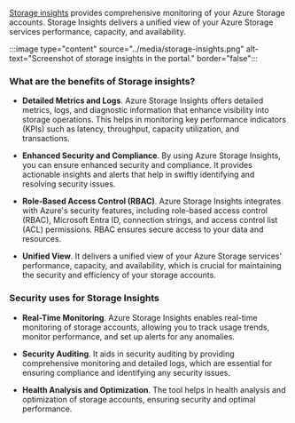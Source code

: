 [Storage insights](/azure/storage/common/storage-insights-overview?toc=%2Fazure%2Fstorage%2Fblobs%2Ftoc.json&bc=%2Fazure%2Fstorage%2Fblobs%2Fbreadcrumb%2Ftoc.json) provides comprehensive monitoring of your Azure Storage accounts. Storage Insights delivers a unified view of your Azure Storage services performance, capacity, and availability. 

:::image type="content" source="../media/storage-insights.png" alt-text="Screenshot of storage insights in the portal." border="false":::

### What are the benefits of Storage insights?

- **Detailed Metrics and Logs**. Azure Storage Insights offers detailed metrics, logs, and diagnostic information that enhance visibility into storage operations. This helps in monitoring key performance indicators (KPIs) such as latency, throughput, capacity utilization, and transactions.

- **Enhanced Security and Compliance**. By using Azure Storage Insights, you can ensure enhanced security and compliance. It provides actionable insights and alerts that help in swiftly identifying and resolving security issues.

- **Role-Based Access Control (RBAC)**. Azure Storage Insights integrates with Azure's security features, including role-based access control (RBAC), Microsoft Entra ID, connection strings, and access control list (ACL) permissions. RBAC ensures secure access to your data and resources.

- **Unified View**. It delivers a unified view of your Azure Storage services' performance, capacity, and availability, which is crucial for maintaining the security and efficiency of your storage accounts.

### Security uses for Storage Insights

- **Real-Time Monitoring**. Azure Storage Insights enables real-time monitoring of storage accounts, allowing you to track usage trends, monitor performance, and set up alerts for any anomalies.

- **Security Auditing**. It aids in security auditing by providing comprehensive monitoring and detailed logs, which are essential for ensuring compliance and identifying any security issues.

- **Health Analysis and Optimization**. The tool helps in health analysis and optimization of storage accounts, ensuring security and optimal performance. 

